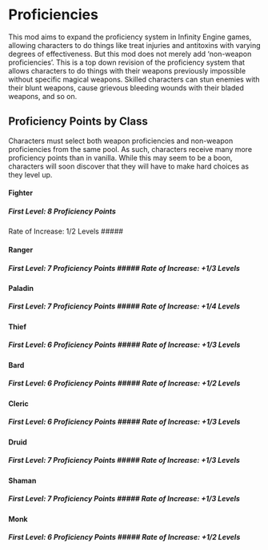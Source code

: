 # Proficiencies

This mod aims to expand the proficiency system in Infinity Engine games, allowing characters to do things like treat injuries and antitoxins with varying degrees of effectiveness.  But this mod does not merely add ‘non-weapon proficiencies’.  This is a top down revision of the proficiency system that allows characters to do things with their weapons previously impossible without specific magical weapons.  Skilled characters can stun enemies with their blunt weapons, cause grievous bleeding wounds with their bladed weapons, and so on. 

## **Proficiency Points by Class**
Characters must select both weapon proficiencies and non-weapon proficiencies from the same pool.  As such, characters receive many more proficiency points than in vanilla.  While this may seem to be a boon, characters will soon discover that they will have to make hard choices as they level up.


#### **Fighter** 

##### First Level: 8 Proficiency Points 
 Rate of Increase: 1/2 Levels #####

#### **Ranger** 

##### First Level: 7 Proficiency Points ##### Rate of Increase: +1/3 Levels

#### **Paladin**

##### First Level: 7 Proficiency Points ##### Rate of Increase: +1/4 Levels

#### **Thief** 

##### First Level: 6 Proficiency Points ##### Rate of Increase: +1/3 Levels

#### **Bard**

##### First Level: 6 Proficiency Points ##### Rate of Increase: +1/2 Levels

#### **Cleric**

##### First Level: 6 Proficiency Points ##### Rate of Increase: +1/3 Levels

#### **Druid**

##### First Level: 7 Proficiency Points ##### Rate of Increase: +1/3 Levels

#### **Shaman**

##### First Level: 7 Proficiency Points ##### Rate of Increase: +1/3 Levels

#### **Monk**

##### First Level: 6 Proficiency Points ##### Rate of Increase: +1/2 Levels
